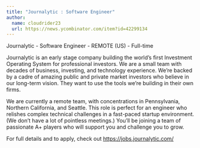 ```yaml
---
title: "Journalytic : Software Engineer"
author:
  name: cloudrider23
  url: https://news.ycombinator.com/item?id=42299134
---
```

Journalytic - Software Engineer - REMOTE (US) - Full-time

Journalytic is an early stage company building the world’s first Investment Operating System for professional investors. We are a small team with decades of business, investing, and technology experience. We’re backed by a cadre of amazing public and private market investors who believe in our long-term vision. They want to use the tools we’re building in their own firms.

We are currently a remote team, with concentrations in Pennsylvania, Northern California, and Seattle. This role is perfect for an engineer who relishes complex technical challenges in a fast-paced startup environment. (We don’t have a lot of pointless meetings.) You’ll be joining a team of passionate A+ players who will support you and challenge you to grow.

For full details and to apply, check out <a href="https:&#x2F;&#x2F;jobs.journalytic.com&#x2F;" rel="nofollow">https:&#x2F;&#x2F;jobs.journalytic.com&#x2F;</a>
<JobApplication />
